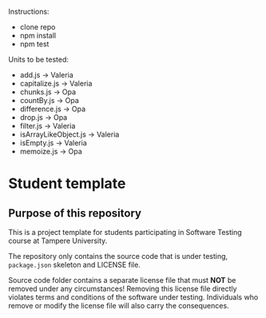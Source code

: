 Instructions:
 - clone repo
 - npm install
 - npm test

Units to be tested:
- add.js                -> Valeria
- capitalize.js         -> Valeria
- chunks.js             -> Opa
- countBy.js            -> Opa
- difference.js         -> Opa
- drop.js               -> Opa
- filter.js             -> Valeria
- isArrayLikeObject.js  -> Valeria
- isEmpty.js            -> Valeria
- memoize.js            -> Opa


# Student template

## Purpose of this repository

This is a project template for students participating in Software Testing course
at Tampere University.

The repository only contains the source code that is under testing, `package.json` skeleton
and LICENSE file.

Source code folder contains a separate license file that must **NOT** be removed under any circumstances!
Removing this license file directly violates terms and conditions of the software under testing.
Individuals who remove or modify the license file will also carry the consequences.

